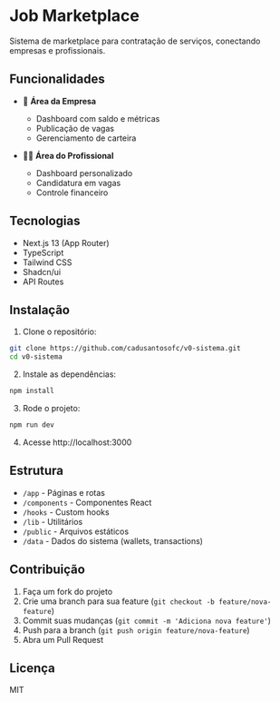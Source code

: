 # Job Marketplace

Sistema de marketplace para contratação de serviços, conectando empresas e profissionais.

## Funcionalidades

- 🏢 **Área da Empresa**
  - Dashboard com saldo e métricas
  - Publicação de vagas
  - Gerenciamento de carteira

- 👨‍💻 **Área do Profissional**
  - Dashboard personalizado
  - Candidatura em vagas
  - Controle financeiro

## Tecnologias

- Next.js 13 (App Router)
- TypeScript
- Tailwind CSS
- Shadcn/ui
- API Routes

## Instalação

1. Clone o repositório:
```bash
git clone https://github.com/cadusantosofc/v0-sistema.git
cd v0-sistema
```

2. Instale as dependências:
```bash
npm install
```

3. Rode o projeto:
```bash
npm run dev
```

4. Acesse http://localhost:3000

## Estrutura

- `/app` - Páginas e rotas
- `/components` - Componentes React
- `/hooks` - Custom hooks
- `/lib` - Utilitários
- `/public` - Arquivos estáticos
- `/data` - Dados do sistema (wallets, transactions)

## Contribuição

1. Faça um fork do projeto
2. Crie uma branch para sua feature (`git checkout -b feature/nova-feature`)
3. Commit suas mudanças (`git commit -m 'Adiciona nova feature'`)
4. Push para a branch (`git push origin feature/nova-feature`)
5. Abra um Pull Request

## Licença

MIT
